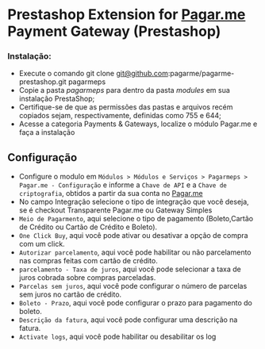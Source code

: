 # Prestashop Extension for [Pagar.me](https://pagar.me) Payment Gateway (Prestashop)

### Instalação:

- Execute o comando git clone git@github.com:pagarme/pagarme-prestashop.git pagarmeps
- Copie a pasta *pagarmeps* para dentro da pasta *modules* em sua instalação PrestaShop;
- Certifique-se de que as permissões das pastas e arquivos recém copiados sejam, respectivamente, definidas como 755 e 644;
- Acesse a categoria Payments & Gateways, localize o módulo Pagar.me e faça a instalação

## Configuração

* Configure o modulo em ```Módulos > Módulos e Serviços > Pagarmeps > Pagar.me - Configuração``` e informe a ```Chave de API``` e a ```Chave de criptografia```, obtidos a partir da sua conta no [Pagar.me](https://pagar.me)
* No campo Integração selecione o tipo de integração que você deseja, se é checkout Transparente Pagar.me ou Gateway Simples
* ```Meio de Pagarmento```, aqui selecione o tipo de pagamento (Boleto,Cartão de Crédito ou Cartão de Crédito e Boleto).
* ```One Click Buy```, aqui você pode ativar ou desativar a opção de compra com um click.
* ```Autorizar parcelamento```, aqui você pode habilitar ou não parcelamento nas compras feitas com cartão de crédito.
* ```parcelamento - Taxa de juros```, aqui você pode selecionar a taxa de juros cobrada sobre compras parceladas.
* ```Parcelas sem juros```, aqui você pode configurar o número de parcelas sem juros no cartão de crédito.
* ```Boleto - Prazo```, aqui você pode configurar o prazo para pagamento do boleto.
* ```Descrição da fatura```, aqui você pode configurar uma descrição na fatura.
* ```Activate logs```, aqui você pode habilitar ou desabilitar os log

